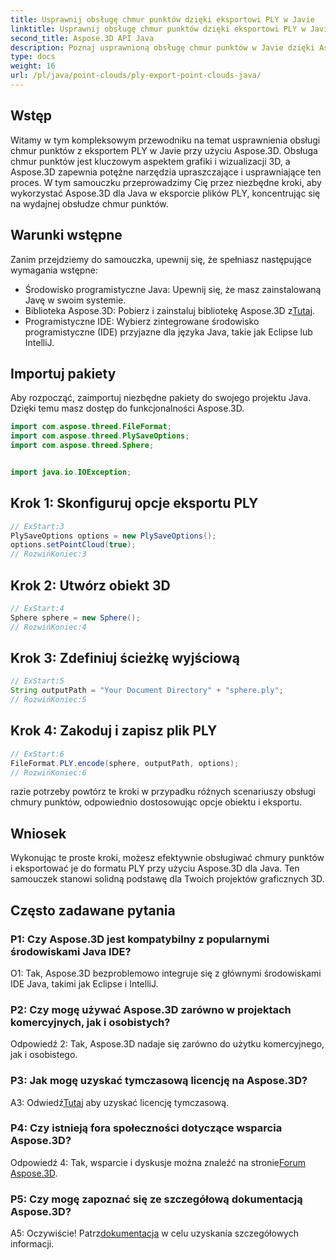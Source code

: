 ```yaml
---
title: Usprawnij obsługę chmur punktów dzięki eksportowi PLY w Javie
linktitle: Usprawnij obsługę chmur punktów dzięki eksportowi PLY w Javie
second_title: Aspose.3D API Java
description: Poznaj usprawnioną obsługę chmur punktów w Javie dzięki Aspose.3D. Dowiedz się, jak bez wysiłku eksportować pliki PLY. Ulepsz swoje projekty grafiki 3D, korzystając z naszego przewodnika krok po kroku.
type: docs
weight: 16
url: /pl/java/point-clouds/ply-export-point-clouds-java/
---
```

## Wstęp

Witamy w tym kompleksowym przewodniku na temat usprawnienia obsługi chmur punktów z eksportem PLY w Javie przy użyciu Aspose.3D. Obsługa chmur punktów jest kluczowym aspektem grafiki i wizualizacji 3D, a Aspose.3D zapewnia potężne narzędzia upraszczające i usprawniające ten proces. W tym samouczku przeprowadzimy Cię przez niezbędne kroki, aby wykorzystać Aspose.3D dla Java w eksporcie plików PLY, koncentrując się na wydajnej obsłudze chmur punktów.

## Warunki wstępne

Zanim przejdziemy do samouczka, upewnij się, że spełniasz następujące wymagania wstępne:

- Środowisko programistyczne Java: Upewnij się, że masz zainstalowaną Javę w swoim systemie.
-  Biblioteka Aspose.3D: Pobierz i zainstaluj bibliotekę Aspose.3D z[Tutaj](https://releases.aspose.com/3d/java/).
- Programistyczne IDE: Wybierz zintegrowane środowisko programistyczne (IDE) przyjazne dla języka Java, takie jak Eclipse lub IntelliJ.

## Importuj pakiety

Aby rozpocząć, zaimportuj niezbędne pakiety do swojego projektu Java. Dzięki temu masz dostęp do funkcjonalności Aspose.3D.

```java
import com.aspose.threed.FileFormat;
import com.aspose.threed.PlySaveOptions;
import com.aspose.threed.Sphere;


import java.io.IOException;
```

## Krok 1: Skonfiguruj opcje eksportu PLY

```java
// ExStart:3
PlySaveOptions options = new PlySaveOptions();
options.setPointCloud(true);
// RozwińKoniec:3
```

## Krok 2: Utwórz obiekt 3D

```java
// ExStart:4
Sphere sphere = new Sphere();
// RozwińKoniec:4
```

## Krok 3: Zdefiniuj ścieżkę wyjściową

```java
// ExStart:5
String outputPath = "Your Document Directory" + "sphere.ply";
// RozwińKoniec:5
```

## Krok 4: Zakoduj i zapisz plik PLY

```java
// ExStart:6
FileFormat.PLY.encode(sphere, outputPath, options);
// RozwińKoniec:6
```

razie potrzeby powtórz te kroki w przypadku różnych scenariuszy obsługi chmury punktów, odpowiednio dostosowując opcje obiektu i eksportu.

## Wniosek

Wykonując te proste kroki, możesz efektywnie obsługiwać chmury punktów i eksportować je do formatu PLY przy użyciu Aspose.3D dla Java. Ten samouczek stanowi solidną podstawę dla Twoich projektów graficznych 3D.

## Często zadawane pytania

### P1: Czy Aspose.3D jest kompatybilny z popularnymi środowiskami Java IDE?

O1: Tak, Aspose.3D bezproblemowo integruje się z głównymi środowiskami IDE Java, takimi jak Eclipse i IntelliJ.

### P2: Czy mogę używać Aspose.3D zarówno w projektach komercyjnych, jak i osobistych?

Odpowiedź 2: Tak, Aspose.3D nadaje się zarówno do użytku komercyjnego, jak i osobistego.

### P3: Jak mogę uzyskać tymczasową licencję na Aspose.3D?

 A3: Odwiedź[Tutaj](https://purchase.aspose.com/temporary-license/) aby uzyskać licencję tymczasową.

### P4: Czy istnieją fora społeczności dotyczące wsparcia Aspose.3D?

 Odpowiedź 4: Tak, wsparcie i dyskusje można znaleźć na stronie[Forum Aspose.3D](https://forum.aspose.com/c/3d/18).

### P5: Czy mogę zapoznać się ze szczegółową dokumentacją Aspose.3D?

 A5: Oczywiście! Patrz[dokumentacja](https://reference.aspose.com/3d/java/) w celu uzyskania szczegółowych informacji.